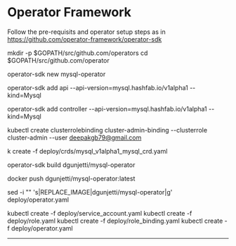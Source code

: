 # Operator Framework

Follow the pre-requisits and operator setup steps as in 
https://github.com/operator-framework/operator-sdk

mkdir -p $GOPATH/src/github.com/operators
cd $GOPATH/src/github.com/operator

operator-sdk new mysql-operator

operator-sdk add api --api-version=mysql.hashfab.io/v1alpha1 --kind=Mysql

operator-sdk add controller --api-version=mysql.hashfab.io/v1alpha1 --kind=Mysql

kubectl create clusterrolebinding cluster-admin-binding --clusterrole cluster-admin --user deepakgb79@gmail.com

k create -f deploy/crds/mysql_v1alpha1_mysql_crd.yaml

operator-sdk build dgunjetti/mysql-operator

docker push dgunjetti/mysql-operator:latest

sed -i "" 's|REPLACE_IMAGE|dgunjetti/mysql-operator|g' deploy/operator.yaml

kubectl create -f deploy/service_account.yaml
kubectl create -f deploy/role.yaml
kubectl create -f deploy/role_binding.yaml
kubectl create -f deploy/operator.yaml

------------------------------------

